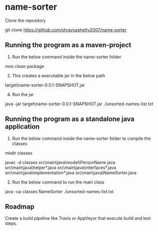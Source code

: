 # name-sorter

Clone the repository

git clone https://github.com/shravyashetty2007/name-sorter

## Running the program as a maven-project

1. Run the below command inside the name-sorter folder

mvn clean package

2. This creates a executable jar in the below path 

target\name-sorter-0.0.1-SNAPSHOT.jar

4. Run the jar 

java -jar target\name-sorter-0.0.1-SNAPSHOT.jar ./unsorted-names-list.txt

## Running the program as a standalone java application 

1. Run the below command inside the name-sorter folder to compile the classes

mkdir classes

javac -d classes src\main\java\model\PersonName.java src\main\java\helper\*.java src\main\java\interfaces\*.java src\main\java\implementation\*.java  src\main\java\NameSorter.java

2. Run the below command to run the main class

java -cp classes NameSorter ./unsorted-names-list.txt


## Roadmap

Create a build pipeline like Travis or AppVeyor that execute build and test steps.
